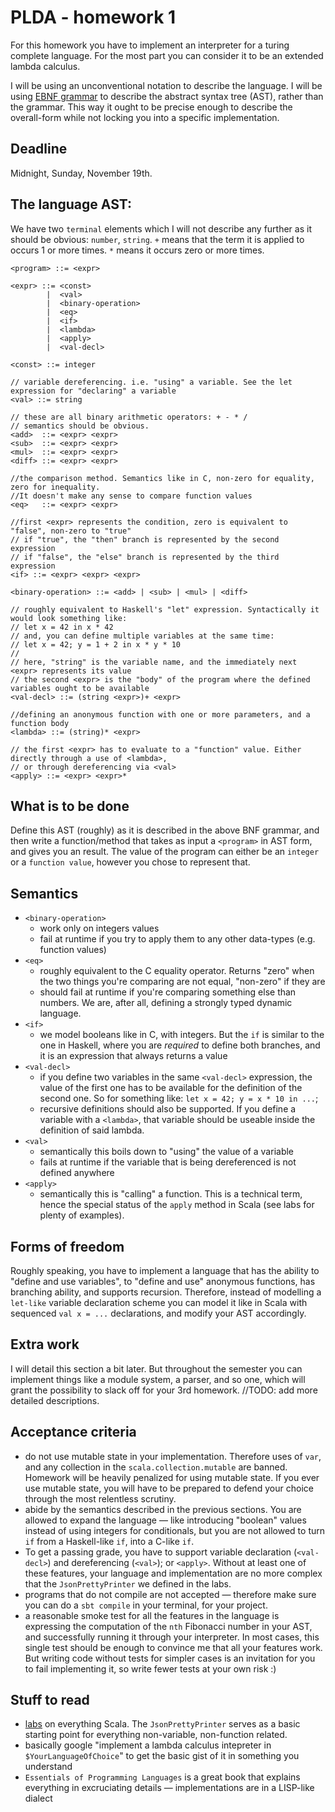# PLDA - homework 1

For this homework you have to implement an interpreter for a turing complete language. For the most part you can consider it to be an extended lambda calculus.

I will be using an unconventional notation to describe the language. I will be using [EBNF grammar](https://en.wikipedia.org/wiki/Backus%E2%80%93Naur_form#Example) to describe the abstract syntax tree (AST), rather than the grammar. This way it ought to be precise enough to describe the overall-form while not locking you into a specific implementation.

## Deadline

Midnight, Sunday, November 19th.

## The language AST:

We have two `terminal` elements which I will not describe any further as it should be obvious: `number`, `string`. `+` means that the term it is applied to occurs 1 or more times. `*` means it occurs zero or more times.

```bnf
<program> ::= <expr>

<expr> ::= <const>
        |  <val>
        |  <binary-operation>
        |  <eq>
        |  <if>
        |  <lambda>
        |  <apply>
        |  <val-decl>

<const> ::= integer

// variable dereferencing. i.e. "using" a variable. See the let expression for "declaring" a variable
<val> ::= string

// these are all binary arithmetic operators: + - * /
// semantics should be obvious.
<add>  ::= <expr> <expr>
<sub>  ::= <expr> <expr>
<mul>  ::= <expr> <expr>
<diff> ::= <expr> <expr>

//the comparison method. Semantics like in C, non-zero for equality, zero for inequality.
//It doesn't make any sense to compare function values
<eq>   ::= <expr> <expr>

//first <expr> represents the condition, zero is equivalent to "false", non-zero to "true"
// if "true", the "then" branch is represented by the second expression
// if "false", the "else" branch is represented by the third expression
<if> ::= <expr> <expr> <expr>

<binary-operation> ::= <add> | <sub> | <mul> | <diff>

// roughly equivalent to Haskell's "let" expression. Syntactically it would look something like:
// let x = 42 in x * 42
// and, you can define multiple variables at the same time:
// let x = 42; y = 1 + 2 in x * y * 10
//
// here, "string" is the variable name, and the immediately next <expr> represents its value
// the second <expr> is the "body" of the program where the defined variables ought to be available
<val-decl> ::= (string <expr>)+ <expr>

//defining an anonymous function with one or more parameters, and a function body
<lambda> ::= (string)* <expr>

// the first <expr> has to evaluate to a "function" value. Either directly through a use of <lambda>,
// or through dereferencing via <val>
<apply> ::= <expr> <expr>*
```

## What is to be done

Define this AST (roughly) as it is described in the above BNF grammar, and then write a function/method that takes as input a `<program>` in AST form, and gives you an result. The value of the program can either be an `integer` or a `function value`, however you chose to represent that.

## Semantics
* `<binary-operation>`
  * work only on integers values
  * fail at runtime if you try to apply them to any other data-types (e.g. function values)
* `<eq>`
  * roughly equivalent to the C equality operator. Returns "zero" when the two things you're comparing are not equal, "non-zero" if they are
  * should fail at runtime if you're comparing something else than numbers. We are, after all, defining a strongly typed dynamic language.
* `<if>`
  * we model booleans like in C, with integers. But the `if` is similar to the one in Haskell, where you are _required_ to define both branches, and it is an expression that always returns a value
* `<val-decl>`
  * if you define two variables in the same `<val-decl>` expression, the value of the first one has to be available for the definition of the second one. So for something like: `let x = 42; y = x * 10 in ...`;
  * recursive definitions should also be supported. If you define a variable with a `<lambda>`, that variable should be useable inside the definition of said lambda.
* `<val>`
  * semantically this boils down to "using" the value of a variable
  * fails at runtime if the variable that is being dereferenced is not defined anywhere
* `<apply>`
  * semantically this is "calling" a function. This is a technical term, hence the special status of the `apply` method in Scala (see labs for plenty of examples).

## Forms of freedom

Roughly speaking, you have to implement a language that has the ability to "define and use variables", to "define and use" anonymous functions, has branching ability, and supports recursion. Therefore, instead of modelling a `let-like` variable declaration scheme you can model it like in Scala with sequenced `val x = ...` declarations, and modify your AST accordingly.

## Extra work

I will detail this section a bit later. But throughout the semester you can implement things like a module system, a parser, and so one, which will grant the possibility to slack off for your 3rd homework. //TODO: add more detailed descriptions.

## Acceptance criteria

* do not use mutable state in your implementation. Therefore uses of `var`, and any collection in the `scala.collection.mutable` are banned. Homework will be heavily penalized for using mutable state. If you ever use mutable state, you will have to be prepared to defend your choice through the most relentless scrutiny.
* abide by the semantics described in the previous sections. You are allowed to expand the language — like introducing "boolean" values instead of using integers for conditionals, but you are not allowed to turn `if` from a Haskell-like `if`, into a C-like `if`.
* To get a passing grade, you have to support variable declaration (`<val-decl>`) and dereferencing (`<val>`); or `<apply>`. Without at least one of these features, your language and implementation are no more complex that the `JsonPrettyPrinter` we defined in the labs.
* programs that do not compile are not accepted — therefore make sure you can do a `sbt compile` in your terminal, for your project.
* a reasonable smoke test for all the features in the language is expressing the computation of the `nth` Fibonacci number in  your AST, and successfully running it through your interpreter. In most cases, this single test should be enough to convince me that all your features work. But writing code without tests for simpler cases is an invitation for you to fail implementing it, so write fewer tests at your own risk :)

## Stuff to read

* [labs](../labs) on everything Scala. The `JsonPrettyPrinter` serves as a basic starting point for everything non-variable, non-function related.
* basically google "implement a lambda calculus intepreter in `$YourLanguageOfChoice`" to get the basic gist of it in something you understand
* `Essentials of Programming Languages` is a great book that explains everything in excruciating details — implementations are in a LISP-like dialect
